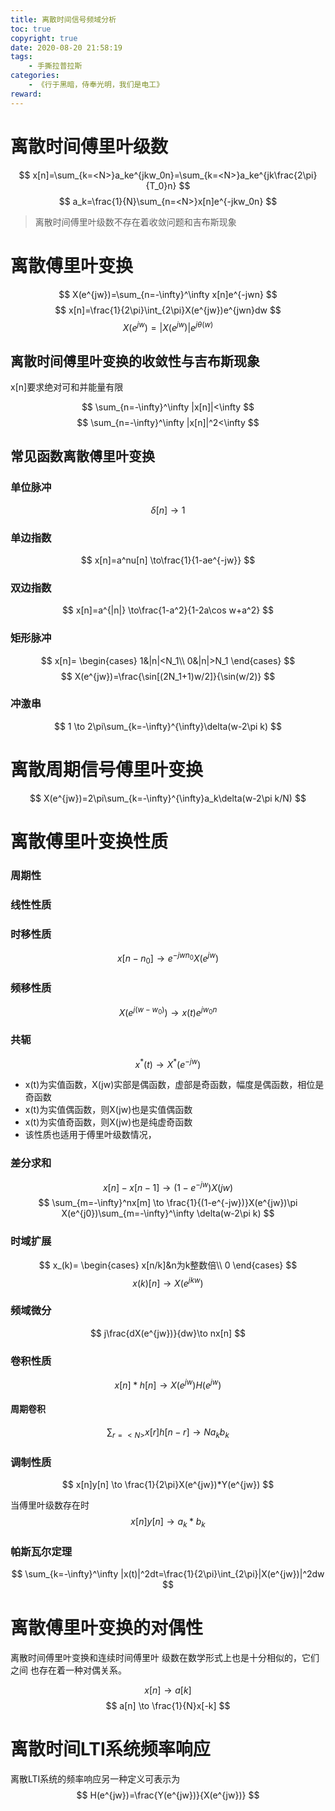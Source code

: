 ```yaml
---
title: 离散时间信号频域分析
toc: true
copyright: true
date: 2020-08-20 21:58:19
tags:
    - 手撕拉普拉斯
categories:
    - 《行于黑暗，侍奉光明，我们是电工》
reward:
---
```

# 离散时间傅里叶级数
$$
x[n]=\sum_{k=<N>}a_ke^{jkw_0n}=\sum_{k=<N>}a_ke^{jk\frac{2\pi}{T_0}n}
$$
$$
a_k=\frac{1}{N}\sum_{n=<N>}x[n]e^{-jkw_0n}
$$

<!--more-->

> 离散时间傅里叶级数不存在着收敛问题和吉布斯现象

# 离散傅里叶变换
$$
X(e^{jw})=\sum_{n=-\infty}^\infty x[n]e^{-jwn}
$$
$$
x[n]=\frac{1}{2\pi}\int_{2\pi}X(e^{jw})e^{jwn}dw
$$
$$
X(e^{jw})=|X(e^{jw})|e^{j\theta(w)}
$$

## 离散时间傅里叶变换的收敛性与吉布斯现象
x[n]要求绝对可和并能量有限

$$
\sum_{n=-\infty}^\infty |x[n]|<\infty
$$
$$
\sum_{n=-\infty}^\infty |x[n]|^2<\infty
$$

## 常见函数离散傅里叶变换
### 单位脉冲
$$
\delta[n]\to 1
$$
### 单边指数
$$
x[n]=a^nu[n] \to\frac{1}{1-ae^{-jw}}
$$
### 双边指数
$$
x[n]=a^{|n|} \to\frac{1-a^2}{1-2a\cos w+a^2}
$$
### 矩形脉冲

$$
x[n]=
\begin{cases}
1&|n|<N_1\\
0&|n|>N_1
\end{cases}
$$
$$
X(e^{jw})=\frac{\sin[(2N_1+1)w/2]}{\sin(w/2)}
$$

### 冲激串
$$
1 \to 2\pi\sum_{k=-\infty}^{\infty}\delta(w-2\pi k)
$$

# 离散周期信号傅里叶变换
$$
X(e^{jw})=2\pi\sum_{k=-\infty}^{\infty}a_k\delta(w-2\pi k/N)
$$

# 离散傅里叶变换性质

### 周期性
### 线性性质

### 时移性质
$$
x[n-n_0]\to e^{-jwn_0}X(e^{jw})
$$

### 频移性质
$$
X(e^{j(w-w_0)})\to x(t)e^{jw_0n}
$$
### 共轭
$$
x^*(t)\to X^*(e^{-jw})
$$
+ x(t)为实值函数，X(jw)实部是偶函数，虚部是奇函数，幅度是偶函数，相位是奇函数
+ x(t)为实值偶函数，则X(jw)也是实值偶函数
+ x(t)为实值奇函数，则X(jw)也是纯虚奇函数
+ 该性质也适用于傅里叶级数情况，

### 差分求和
$$
x[n]-x[n-1]\to (1-e^{-jw})X(jw)
$$
$$
\sum_{m=-\infty}^nx[m] \to \frac{1}{(1-e^{-jw})}X(e^{jw})\pi X(e^{j0})\sum_{m=-\infty}^\infty \delta(w-2\pi k)
$$

### 时域扩展
$$
x_(k)=
\begin{cases}
x[n/k]&n为k整数倍\\
0
\end{cases}
$$
$$
x(k)[n]\to X(e^{jkw})
$$

### 频域微分
$$
j\frac{dX(e^{jw})}{dw}\to nx[n]
$$
### 卷积性质
$$
x[n]*h[n] \to X(e^{jw})H(e^{jw})
$$
#### 周期卷积
$$
\sum_{r=<N>}x[r]h[n-r] \to Na_kb_k
$$
### 调制性质
$$
x[n]y[n] \to \frac{1}{2\pi}X(e^{jw})*Y(e^{jw})
$$

当傅里叶级数存在时
$$
x[n]y[n] \to a_k*b_k
$$


### 帕斯瓦尔定理
$$
\sum_{k=-\infty}^\infty |x(t)|^2dt=\frac{1}{2\pi}\int_{2\pi}|X(e^{jw})|^2dw
$$

# 离散傅里叶变换的对偶性
离散时间傅里叶变换和连续时间傅里叶
级数在数学形式上也是十分相似的，它们之间
也存在着一种对偶关系。

$$
x[n] \to a[k]
$$
$$
a[n] \to \frac{1}{N}x[-k]
$$

# 离散时间LTI系统频率响应
离散LTI系统的频率响应另一种定义可表示为
$$
H(e^{jw})=\frac{Y(e^{jw})}{X(e^{jw})}
$$